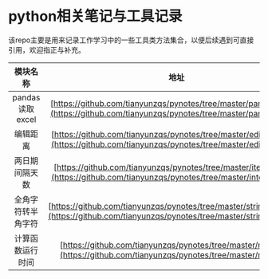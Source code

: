 # python相关笔记与工具记录
该repo主要是用来记录工作学习中的一些工具类方法集合，以便后续遇到可直接引用，欢迎指正与补充。<br/>

| 模块名称 | 地址 |
| :----: | :----: |
| pandas读取excel | [https://github.com/tianyunzqs/pynotes/tree/master/pandas_excel](https://github.com/tianyunzqs/pynotes/tree/master/pandas_excel) |
| 编辑距离 | [https://github.com/tianyunzqs/pynotes/tree/master/edit_distance](https://github.com/tianyunzqs/pynotes/tree/master/edit_distance) |
| 两日期间隔天数 | [https://github.com/tianyunzqs/pynotes/tree/master/iterval_days](https://github.com/tianyunzqs/pynotes/tree/master/interval_days) |
| 全角字符转半角字符 | [https://github.com/tianyunzqs/pynotes/tree/master/string_full2half](https://github.com/tianyunzqs/pynotes/tree/master/string_full2half) |
| 计算函数运行时间 | [https://github.com/tianyunzqs/pynotes/tree/master/run_time](https://github.com/tianyunzqs/pynotes/tree/master/run_time) |
